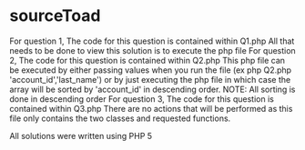 # sourceToad

For question 1, 
The code for this question is contained within Q1.php
All that needs to be done to view this solution is to execute the php file
For question 2, 
The code for this question is contained within Q2.php
This php file can be executed by either passing values when you run the file (ex php Q2.php 'account_id','last_name') or by just executing the php file in which case the array will be sorted by 'account_id' in descending order.  NOTE: All sorting is done in descending order
For question 3, 
The code for this question is contained within Q3.php
There are no actions that will be performed as this file only contains the two classes and requested functions.


All solutions were written using PHP 5
